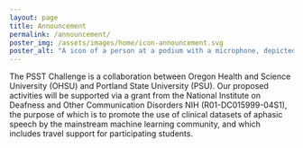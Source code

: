 ```yaml
---
layout: page
title: Announcement
permalink: /announcement/
poster_img: /assets/images/home/icon-announcement.svg
poster_alt: "A icon of a person at a podium with a microphone, depicted in sparse, thick, white lines. Behind the icon is a stylized spectrogram in a wide spectrum of blues and purples." 
---
```


The PSST Challenge is a collaboration between Oregon Health and Science University (OHSU) and Portland State University (PSU). Our proposed activities will be supported via a grant from the National Institute on Deafness and Other Communication Disorders NIH (R01-DC015999-04S1), the purpose of which is to promote the use of clinical datasets of aphasic speech by the mainstream machine learning community, and which includes travel support for participating students.
